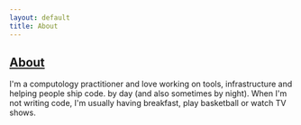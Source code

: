 ```yaml
---
layout: default
title: About
---
```

## [About]({{page.title}})

I'm a computology practitioner and love working on tools, infrastructure and
helping people ship code. by day (and also sometimes by night). When I'm not
writing code, I'm usually having breakfast, play basketball or watch TV shows.


